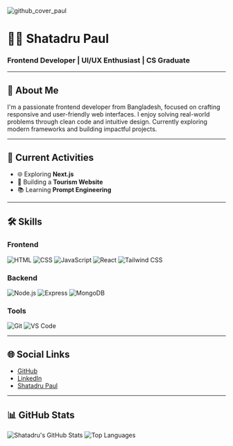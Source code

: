 
![github_cover_paul](https://github.com/user-attachments/assets/f6022664-7ae4-406f-a33d-a8e5663d1a2e)


# 👨‍💻 Shatadru Paul
### Frontend Developer | UI/UX Enthusiast | CS Graduate

---

## 👋 About Me
I'm a passionate frontend developer from Bangladesh, focused on crafting responsive and user-friendly web interfaces. I enjoy solving real-world problems through clean code and intuitive design. Currently exploring modern frameworks and building impactful projects.

---

## 🚀 Current Activities
- 🌐 Exploring **Next.js**
- 🧳 Building a **Tourism Website**
- 📚 Learning **Prompt Engineering**

---

## 🛠 Skills

### Frontend
![HTML](https://img.shields.io/badge/-HTML5-E34F26?logo=html5&logoColor=white)
![CSS](https://img.shields.io/badge/-CSS3-1572B6?logo=css3&logoColor=white)
![JavaScript](https://img.shields.io/badge/-JavaScript-F7DF1E?logo=javascript&logoColor=black)
![React](https://img.shields.io/badge/-React-61DAFB?logo=react&logoColor=black)
![Tailwind CSS](https://img.shields.io/badge/-Tailwind%20CSS-38B2AC?logo=tailwind-css&logoColor=white)

### Backend
![Node.js](https://img.shields.io/badge/-Node.js-339933?logo=node.js&logoColor=white)
![Express](https://img.shields.io/badge/-Express-000000?logo=express&logoColor=white)
![MongoDB](https://img.shields.io/badge/-MongoDB-47A248?logo=mongodb&logoColor=white)

### Tools
![Git](https://img.shields.io/badge/-Git-F05032?logo=git&logoColor=white)
![VS Code](https://img.shields.io/badge/-VS%20Code-007ACC?logo=visual-studio-code&logoColor=white)

---

## 🌐 Social Links
- [GitHub](https://github.com/Atanu-paul89)
- [LinkedIn](https://www.linkedin.com/in/shatadru-paul-42222a193/)
- [Shatadru Paul](https://myportfolio1212.web.app/)

---

## 📊 GitHub Stats

![Shatadru's GitHub Stats](https://github-readme-stats.vercel.app/api?username=Atanu-paul89&show_icons=true&theme=radical)
![Top Languages](https://github-readme-stats.vercel.app/api/top-langs/?username=Atanu-paul89&layout=compact)


